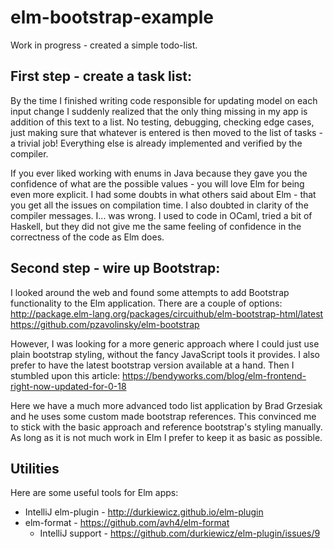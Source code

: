 # elm-bootstrap-example

Work in progress - created a simple todo-list.

## First step - create a task list:

By the time I finished writing code responsible for updating model on each input change
 I suddenly realized that the only thing missing in my app is addition of this text to a list.
 No testing, debugging, checking edge cases, just making sure that whatever is entered is then
 moved to the list of tasks - a trivial job!
 Everything else is already implemented and verified by the compiler.
  
If you ever liked working with enums in Java because they gave you the confidence of what are the possible
 values - you will love Elm for being even more explicit. I had some doubts in what others said about Elm - that you get 
 all the issues on compilation time. I also doubted in clarity of the compiler messages. I... was wrong.
  I used to code in OCaml, tried a bit of Haskell, but they did not give me the same feeling of confidence in the
   correctness of the code as Elm does.
 
## Second step - wire up Bootstrap:

I looked around the web and found some attempts to add Bootstrap functionality to the Elm application. There are
a couple of options:
http://package.elm-lang.org/packages/circuithub/elm-bootstrap-html/latest
https://github.com/pzavolinsky/elm-bootstrap

However, I was looking for a more generic approach where I could just use plain bootstrap styling, without the fancy
JavaScript tools it provides. I also prefer to have the latest bootstrap version available at a hand. Then I stumbled 
upon this article:
https://bendyworks.com/blog/elm-frontend-right-now-updated-for-0-18

Here we have a much more advanced todo list application by Brad Grzesiak and he uses some custom made bootstrap
references. This convinced me to stick with the basic approach and reference bootstrap's styling manually. As long as 
it is not much work in Elm I prefer to keep it as basic as possible.


## Utilities
Here are some useful tools for Elm apps:
 - IntelliJ elm-plugin - http://durkiewicz.github.io/elm-plugin
 - elm-format - https://github.com/avh4/elm-format
   - IntelliJ support - https://github.com/durkiewicz/elm-plugin/issues/9
